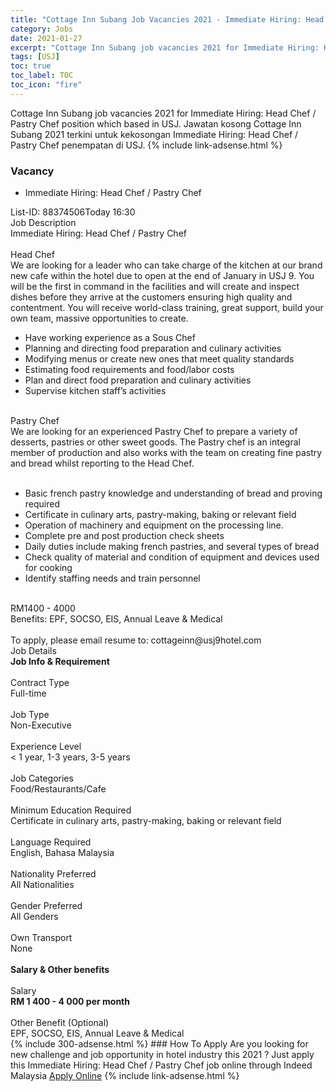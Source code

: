 ```yaml
---
title: "Cottage Inn Subang Job Vacancies 2021 - Immediate Hiring: Head Chef / Pastry Chef" 
category: Jobs 
date: 2021-01-27 
excerpt: "Cottage Inn Subang job vacancies 2021 for Immediate Hiring: Head Chef / Pastry Chef position which based in USJ. Jawatan kosong Cottage Inn Subang 2021 terkini untuk kekosongan Immediate Hiring: Head Chef / Pastry Chef penempatan di USJ" 
tags: [USJ] 
toc: true 
toc_label: TOC 
toc_icon: "fire" 
--- 
```


Cottage Inn Subang job vacancies 2021 for Immediate Hiring: Head Chef / Pastry Chef position which based in USJ. Jawatan kosong Cottage Inn Subang 2021 terkini untuk kekosongan Immediate Hiring: Head Chef / Pastry Chef penempatan di USJ. 
{% include link-adsense.html %} 
### Vacancy 
- Immediate Hiring: Head Chef / Pastry Chef 
<div><p></p><div><div>List-ID: 88374506Today 16:30</div>
<div><div>Job Description</div><div></div><div>
Immediate Hiring: Head Chef / Pastry Chef<br>
<br>
Head Chef<br>
We are looking for a leader who can take charge of the kitchen at our brand new cafe within the hotel due to open at the end of January in USJ 9. You will be the first in command in the facilities and will create and inspect dishes before they arrive at the customers ensuring high quality and contentment. You will receive world-class training, great support, build your own team, massive opportunities to create.
<ul><li>Have working experience as a Sous Chef</li><li>Planning and directing food preparation and culinary activities</li><li>Modifying menus or create new ones that meet quality standards</li><li>Estimating food requirements and food/labor costs</li><li>Plan and direct food preparation and culinary activities</li><li>Supervise kitchen staff&#8217;s activities</li></ul><br>
Pastry Chef<br>
We are looking for an experienced Pastry Chef to prepare a variety of desserts, pastries or other sweet goods. The Pastry chef is an integral member of production and also works with the team on creating fine pastry and bread whilst reporting to the Head Chef.<br>
<br>
<ul><li>Basic french pastry knowledge and understanding of bread and proving required</li><li>Certificate in culinary arts, pastry-making, baking or relevant field</li><li>Operation of machinery and equipment on the processing line.</li><li>Complete pre and post production check sheets</li><li>Daily duties include making french pastries, and several types of bread</li><li>Check quality of material and condition of equipment and devices used for cooking</li><li>Identify staffing needs and train personnel</li></ul><br>
RM1400 - 4000<br>
Benefits: EPF, SOCSO, EIS, Annual Leave &amp; Medical<br>
<br>
To apply, please email resume to: cottageinn@usj9hotel.com</div><div>
Job Details</div><div><div><div><div><div><b>
Job Info &amp; Requirement</b></div></div><br>
</div><div><div><div>
Contract Type</div><div><div>
Full-time</div></div></div><br>
<div><div>
Job Type</div><div><div>
Non-Executive</div></div></div><br>
<div><div>
Experience Level</div><div><div>
&lt; 1 year, 1-3 years, 3-5 years</div></div></div><br>
<div><div>
Job Categories</div><div><div>
Food/Restaurants/Cafe</div></div></div><br>
<div><div>
Minimum Education Required</div><div><div>
Certificate in culinary arts, pastry-making, baking or relevant field</div></div></div><br>
<div><div>
Language Required</div><div><div>
English, Bahasa Malaysia</div></div></div><br>
<div><div>
Nationality Preferred</div><div><div>
All Nationalities</div></div></div><br>
<div><div>
Gender Preferred</div><div><div>
All Genders</div></div></div><br>
<div><div>
Own Transport</div><div><div>
None</div></div></div><br>
</div></div><div><div><div><div><b>
Salary &amp; Other benefits</b></div></div><br>
</div><div><div><div>
Salary</div><div><b>
RM 1 400 - 4 000 per month</b></div></div><br>
<div><div>
Other Benefit (Optional)</div><div><div>
EPF, SOCSO, EIS, Annual Leave &amp; Medical</div></div></div></div></div></div></div></div></div> 
{% include 300-adsense.html %} 
### How To Apply 
Are you looking for new challenge and job opportunity in hotel industry this 2021 ?
Just apply this Immediate Hiring: Head Chef / Pastry Chef job online through Indeed Malaysia 
<a href="https://malaysia.indeed.com/viewjob?jk=ee908fa923aa6b1b" class="btn btn--info" target="_blank" rel="nofollow noopenner">Apply Online</a> 
{% include link-adsense.html %} 